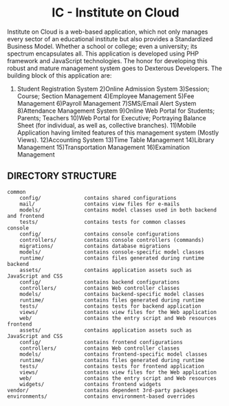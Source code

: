 
<h1 align="center">IC - Institute on Cloud</h1>

Institute on Cloud is a web-based application, which not only manages every sector of an educational institute but also provides a Standardized Business Model. Whether a school or college; even a university; its spectrum encapsulates all. This application is developed using PHP framework and JavaScript technologies. The honor for developing this robust and mature management system goes to Dexterous Developers. The building block of this application are:

1) Student Registration System
2)Online Admission System
3)Session; Course; Section Management
4)Employee Management
5)Fee Management
6)Payroll Management
7)SMS/Email Alert System
8)Attendance Management System
9)Online Web Portal for Students; Parents; Teachers
10)Web Portal for Executive; Portraying Balance Sheet (for individual, as well as, collective branches).
11)Mobile Application having limited features of this management system (Mostly Views).
12)Accounting System
13)Time Table Management
14)Library Management
15)Transportation Management
16)Examination Management



DIRECTORY STRUCTURE
-------------------

```
common
    config/              contains shared configurations
    mail/                contains view files for e-mails
    models/              contains model classes used in both backend and frontend
    tests/               contains tests for common classes    
console
    config/              contains console configurations
    controllers/         contains console controllers (commands)
    migrations/          contains database migrations
    models/              contains console-specific model classes
    runtime/             contains files generated during runtime
backend
    assets/              contains application assets such as JavaScript and CSS
    config/              contains backend configurations
    controllers/         contains Web controller classes
    models/              contains backend-specific model classes
    runtime/             contains files generated during runtime
    tests/               contains tests for backend application    
    views/               contains view files for the Web application
    web/                 contains the entry script and Web resources
frontend
    assets/              contains application assets such as JavaScript and CSS
    config/              contains frontend configurations
    controllers/         contains Web controller classes
    models/              contains frontend-specific model classes
    runtime/             contains files generated during runtime
    tests/               contains tests for frontend application
    views/               contains view files for the Web application
    web/                 contains the entry script and Web resources
    widgets/             contains frontend widgets
vendor/                  contains dependent 3rd-party packages
environments/            contains environment-based overrides
```
